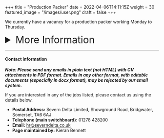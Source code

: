 +++
title = "Production Packer"
date = 2022-04-06T14:11:15Z
weight = 30
featured_image = "/images/user.png"
draft = false
+++

We currently have a vacancy for a production packer working Monday to Thursday.
<!--more-->

<details>
<summary style="font-size:2rem;"> More Information </summary>

<br>

#### Shift pattern and pay:

**Pattern** - (09:30am-02:30pm) Monday to Thursday

**£9.50/hr**

#### Main duties:

- Packing of wipes into cases and palletising
- Quality checking of packaging quality as packing

#### Requirements:

- Enthusiastic and willing to learn
- Attention to detail
- Good attitude and timekeeping

#### Benefits:

- Good progression opportunities including technical advancement where appropriate
</details>

<hr>

#### Contact information

**_Note: Please send any emails in plain text (not HTML) with CV attachments in PDF format. Emails in any other format, with editable documents (especially in docx format), may be rejected by our email system._**

If you are interested in any of the jobs listed, please contact us using the details below.

* **Postal Address:** Severn Delta Limited, Showground Road, Bridgwater, Somerset, TA6 6AJ
* **Telephone (main switchboard):** 01278 428200
* **Email:** hr@severndelta.co.uk
* **Page maintained by:** Kieran Bennett 

